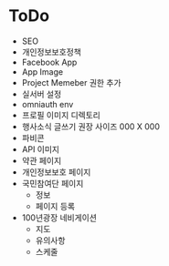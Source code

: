 # ToDo

* SEO
* 개인정보보호정책
* Facebook App 
 * App Image
 * Project Memeber 권한 추가
* 실서버 설정
 * omniauth env
 * 프로필 이미지 디렉토리
* 행사소식 글쓰기 권장 사이즈 000 X 000
* 파비콘
* API 이미지
* 약관 페이지
* 개인정보보호 페이지
* 국민참여단 페이지 
  * 정보
  * 페이지 등록
* 100년광장 네비게이션
  * 지도
  * 유의사항
  * 스케줄
